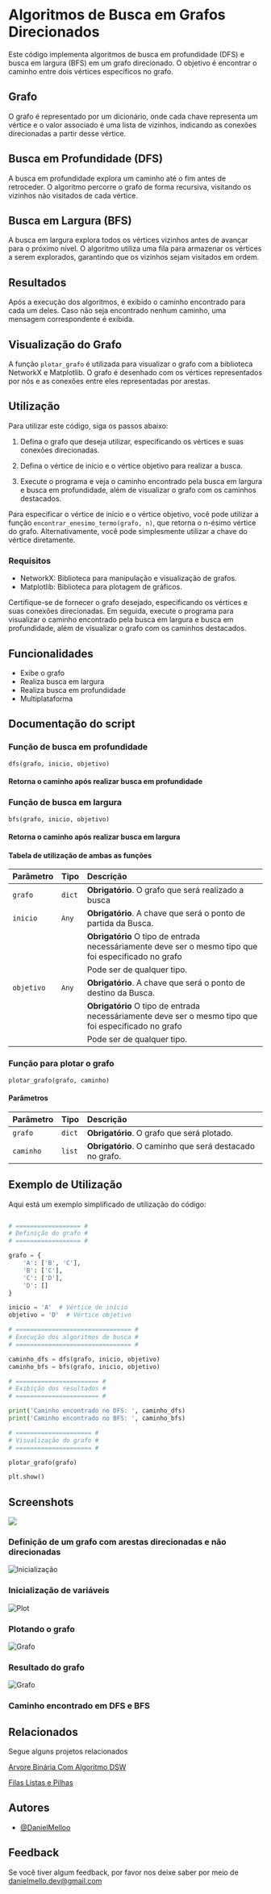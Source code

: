 # Algoritmos de Busca em Grafos Direcionados

Este código implementa algoritmos de busca em profundidade (DFS) e busca em largura (BFS) em um grafo direcionado. O objetivo é encontrar o caminho entre dois vértices específicos no grafo.

## Grafo

O grafo é representado por um dicionário, onde cada chave representa um vértice e o valor associado é uma lista de vizinhos, indicando as conexões direcionadas a partir desse vértice.

## Busca em Profundidade (DFS)

A busca em profundidade explora um caminho até o fim antes de retroceder. O algoritmo percorre o grafo de forma recursiva, visitando os vizinhos não visitados de cada vértice.

## Busca em Largura (BFS)

A busca em largura explora todos os vértices vizinhos antes de avançar para o próximo nível. O algoritmo utiliza uma fila para armazenar os vértices a serem explorados, garantindo que os vizinhos sejam visitados em ordem.

## Resultados

Após a execução dos algoritmos, é exibido o caminho encontrado para cada um deles. Caso não seja encontrado nenhum caminho, uma mensagem correspondente é exibida.

## Visualização do Grafo

A função `plotar_grafo` é utilizada para visualizar o grafo com a biblioteca NetworkX e Matplotlib. O grafo é desenhado com os vértices representados por nós e as conexões entre eles representadas por arestas.

## Utilização

Para utilizar este código, siga os passos abaixo:

1. Defina o grafo que deseja utilizar, especificando os vértices e suas conexões direcionadas.

2. Defina o vértice de início e o vértice objetivo para realizar a busca.

3. Execute o programa e veja o caminho encontrado pela busca em largura e busca em profundidade, além de visualizar o grafo com os caminhos destacados.

Para especificar o vértice de início e o vértice objetivo, você pode utilizar a função `encontrar_enesimo_termo(grafo, n)`, que retorna o n-ésimo vértice do grafo. Alternativamente, você pode simplesmente utilizar a chave do vértice diretamente.

### Requisitos

- NetworkX: Biblioteca para manipulação e visualização de grafos.
- Matplotlib: Biblioteca para plotagem de gráficos.

Certifique-se de fornecer o grafo desejado, especificando os vértices e suas conexões direcionadas. Em seguida, execute o programa para visualizar o caminho encontrado pela busca em largura e busca em profundidade, além de visualizar o grafo com os caminhos destacados.



## Funcionalidades

- Exibe o grafo
- Realiza busca em largura
- Realiza busca em profundidade
- Multiplataforma


## Documentação do script

### Função de busca em profundidade

```http
dfs(grafo, inicio, objetivo)
```

#### Retorna o caminho após realizar busca em profundidade

### Função de busca em largura

```http
bfs(grafo, inicio, objetivo)
```

#### Retorna o caminho após realizar busca em largura


#### Tabela de utilização de ambas as funções


| Parâmetro   | Tipo       | Descrição                           |
| :---------- | :--------- | :---------------------------------- |
| `grafo` | `dict` | **Obrigatório**. O grafo que será realizado a busca |
| `inicio` | `Any` | **Obrigatório**. A chave que será o ponto de partida da Busca. |
|         |        | **Obrigatório** O tipo de entrada necessáriamente deve ser o mesmo tipo que foi especificado no grafo |
|            |            | Pode ser de qualquer tipo. |
| `objetivo` | `Any` | **Obrigatório**. A chave que será o ponto de destino da Busca. |
|            |            | **Obrigatório** O tipo de entrada necessáriamente deve ser o mesmo tipo que foi especificado no grafo |
|            |            | Pode ser de qualquer tipo. |



### Função para plotar o grafo

```http
plotar_grafo(grafo, caminho)
```

#### Parâmetros

| Parâmetro   | Tipo       | Descrição                           |
| :---------- | :--------- | :---------------------------------- |
| `grafo`     | `dict`     | **Obrigatório**. O grafo que será plotado. |
| `caminho`   | `list`     | **Obrigatório**. O caminho que será destacado no grafo. |

## Exemplo de Utilização

Aqui está um exemplo simplificado de utilização do código:

```python

# ================== #
# Definição do grafo #
# ================== #

grafo = {
    'A': ['B', 'C'],
    'B': ['C'],
    'C': ['D'],
    'D': []
}

inicio = 'A'  # Vértice de início
objetivo = 'D'  # Vértice objetivo

# ================================ #
# Execução dos algoritmos de busca #
# ================================ #

caminho_dfs = dfs(grafo, inicio, objetivo)
caminho_bfs = bfs(grafo, inicio, objetivo)

# ======================= #
# Exibição dos resultados #
# ======================= #

print('Caminho encontrado no DFS: ', caminho_dfs)
print('Caminho encontrado no BFS: ', caminho_bfs)

# ===================== #
# Visualização do grafo #
# ===================== #

plotar_grafo(grafo)

plt.show()
```

## Screenshots

<img src="https://cdn.discordapp.com/attachments/1110659107913990184/1110659303024636004/Grafo.png">

### Definição de um grafo com arestas direcionadas e não direcionadas

<img src="https://media.discordapp.net/attachments/1110659107913990184/1110659302177374308/Inicializacao.png" alt="Inicialização" style="max-width: 500px;">

### Inicialização de variáveis

<img src="https://media.discordapp.net/attachments/1110659107913990184/1110659302613602394/Plot.png" alt="Plot" style="max-width: 500px;">

### Plotando o grafo

<img src="https://cdn.discordapp.com/attachments/1110659107913990184/1110662567778603148/grafo.jpg" alt="Grafo" style="max-width: 500px;">


### Resultado do grafo

<img src="https://cdn.discordapp.com/attachments/1110659107913990184/1110663030418714654/caminho.jpg" alt="Grafo" style="max-width: 500px;">

### Caminho encontrado em DFS e BFS


## Relacionados

Segue alguns projetos relacionados

[Arvore Binária Com Algoritmo DSW](https://github.com/DanielMelloo/Arvore-Binaria-DSW)

[Filas Listas e Pilhas](https://github.com/DanielMelloo/Filas-Listas-e-Pilhas)


## Autores

- [@DanielMelloo](https://github.com/DanielMelloo)


## Feedback

Se você tiver algum feedback, por favor nos deixe saber por meio de danielmello.dev@gmail.com

